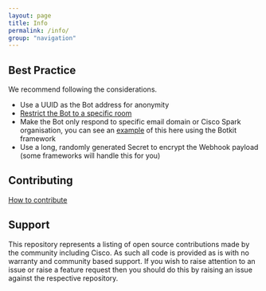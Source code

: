 ```yaml
---
layout: page
title: Info
permalink: /info/
group: "navigation"
---
```


## Best Practice

We recommend following the considerations.

- Use a UUID as the Bot address for anonymity
- [Restrict the Bot to a specific room](https://developer.ciscospark.com/webhooks-explained.html)
- Make the Bot only respond to specific email domain or Cisco Spark organisation, you can see an [example](https://github.com/howdyai/botkit/blob/master/docs/readme-ciscospark.md#controller-options) of this here using the Botkit framework
- Use a long, randomly generated Secret to encrypt the Webhook payload (some frameworks will handle this for you)

## Contributing

[How to contribute](#)

## Support

This repository represents a listing of open source contributions made by the community including Cisco. As such all code is provided as is with no warranty and community based support. If you wish to raise attention to an issue or raise a feature request then you should do this by raising an issue against the respective repository.

